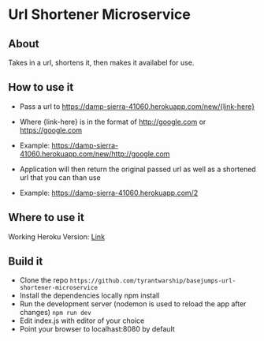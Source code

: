 # Url Shortener Microservice

##  About
Takes in a url, shortens it, then makes it availabel for use.

## How to use it
 - Pass a url to https://damp-sierra-41060.herokuapp.com/new/{link-here}
  - Where {link-here} is in the format of http://google.com or https://google.com
  - Example: https://damp-sierra-41060.herokuapp.com/new/http://google.com

 - Application will then return the original passed url as well as a shortened url that you can than use
  - Example: https://damp-sierra-41060.herokuapp.com/2

## Where to use it
Working Heroku Version: [Link](https://damp-sierra-41060.herokuapp.com/)

## Build it
* Clone the repo `https://github.com/tyrantwarship/basejumps-url-shortener-microservice`
* Install the dependencies locally npm install
* Run the development server (nodemon is used to reload the app after changes) `npm run dev`
* Edit index.js with editor of your choice
* Point your browser to localhast:8080 by default
